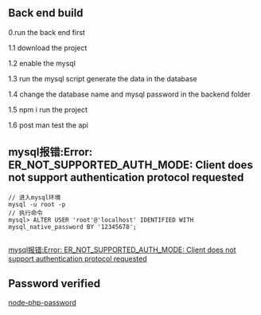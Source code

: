 ## Back end build

0.run the back end first

1.1 download the project

1.2 enable the mysql 

1.3 run the mysql script generate the data in the database

1.4 change the database name and mysql password in the backend folder

1.5 npm i run the project

1.6 post man test the api



## mysql报错:Error: ER_NOT_SUPPORTED_AUTH_MODE: Client does not support authentication protocol requested

```
// 进入mysql环境
mysql -u root -p
// 执行命令
mysql> ALTER USER 'root'@'localhost' IDENTIFIED WITH mysql_native_password BY '12345678';


```

[mysql报错:Error: ER_NOT_SUPPORTED_AUTH_MODE: Client does not support authentication protocol requested](https://blog.csdn.net/weixin_34403976/article/details/110221061)

## Password verified

[node-php-password](https://www.npmjs.com/package/node-php-password)